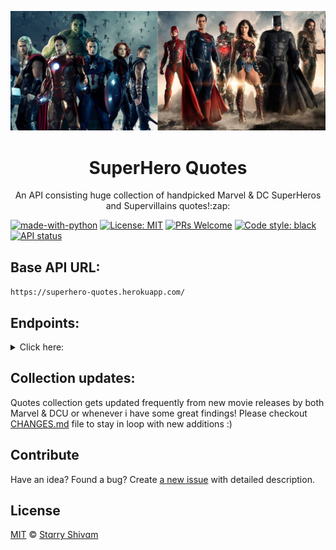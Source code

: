 <p align="center"><img src="/.github/poster.jpg"></p>

<h1 align="center">SuperHero Quotes</h1>
<p align="center">An API consisting huge collection of handpicked Marvel & DC SuperHeros and Supervillains quotes!:zap:</p>

[![made-with-python](https://img.shields.io/badge/Made%20with-Python-1f425f.svg)](https://www.python.org/)
[![License: MIT](https://img.shields.io/badge/License-MIT-yellow.svg)](https://opensource.org/licenses/MIT)
[![PRs Welcome](https://img.shields.io/badge/PRs-welcome-brightgreen.svg?style=flat-square)](http://makeapullrequest.com)
[![Code style: black](https://img.shields.io/badge/code%20style-black-000000.svg)](https://github.com/psf/black)
[![API status](https://github.com/Pool-Of-Tears/SuperHero-Quotes/actions/workflows/api_status.yml/badge.svg)](https://github.com/Pool-Of-Tears/SuperHero-Quotes/actions/workflows/api_status.yml)

## Base API URL:
`https://superhero-quotes.herokuapp.com/`

## Endpoints:

<details>
  <summary>Click here: </summary>

- `/grab?banner=mcu` or `/grab?banner=dcu`: Returns 10 random quote for the given banner. You can also fetch more than 10 quote at a time by passing `size` parameter, like: `/grab?banner=mcu&size=2`
will return two quotes from Marvel's collection.

- Note: Max size limit is `50` (fifty)

**Example response**:
```json
{
    "StatusCode": 200,
    "Banner": "Marvel Cinematic Universe (MCU)",
    "TotalQuotes": 2,
    "Items": [
        {
            "id": "6SYjJebRR8fCF9SnvFZBKQ",
            "data": {
                "author": "Iron Man",
                "quote": "You know what, give me a break, Steve. I just got hit in the head with a Hulk."
            }
        },
        {
            "id": "2cquLZiJsUbg5jtQrdwLkM",
            "data": {
                "author": "Thanos",
                "quote": "You have my respect, stark. When I'm done, half of humanity will still be alive. I hope they remember you."
            }
        }
    ]
}
```

- `/random`: Will return single randomly chosen quote from either Marvel or DC collection.

**Example response**:
```json
{
    "StatusCode": 200,
    "Banner": "DC Universe (DCU)",
    "Stuff": {
        "id": "c4ZuUeSUzjGiCEVUmsrYWN",
        "data": {
            "author": "Wonder Woman",
            "quote": "Death is necessary. It is part of life, and if we say life is a blessing, we must say that death is a blessing, as well."
        }
    }
}
```

- `/quoteId/<quote_id>` will return specific quote for the given `quote_id`. Like: `/quoteId/k3fhzAKsvCeuFhXPHPQcnT`.

**Example response**:
```json
{
    "StatusCode": 200,
    "Stuff": {
        "id": "k3fhzAKsvCeuFhXPHPQcnT",
        "data": {
            "author": "The Joker",
            "quote": "The pen, is truly mightier than the sword! "
        }
    }
}
```
</details>

## Collection updates:
Quotes collection gets updated frequently from new movie releases by both Marvel & DCU or whenever i have some great findings! Please checkout [CHANGES.md](https://github.com/starry69/SuperHero-Quotes/blob/main/CHANGES.md) file to stay in loop with new additions :)

## Contribute

Have an idea? Found a bug? Create [a new issue](https://github.com/starry69/SuperHero-Quotes/issues) with detailed description.

## License

[MIT][license] © [Stɑrry Shivɑm][github]

[license]: /LICENSE
[github]: https://github.com/starry69
